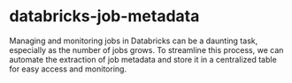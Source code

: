 # databricks-job-metadata
Managing and monitoring jobs in Databricks can be a daunting task, especially as the number of jobs grows. To streamline this process, we can automate the extraction of job metadata and store it in a centralized table for easy access and monitoring. 

